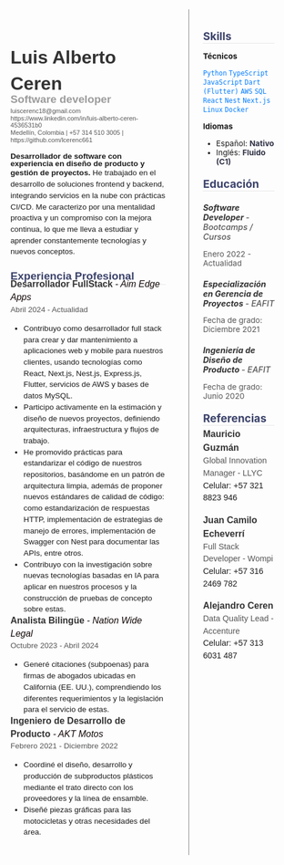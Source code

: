 <div style="display: grid; grid-template-columns: 7fr 4fr; gap: 1.5rem; font-size: 0.85rem; margin-top: -2rem;">

  <div class="main-column">

<h1 class="nombre">Luis Alberto Ceren</h1>
<h4 class="job">Software developer</h4>
<span class="info">luiscerenc18@gmail.com 
</br>
https://www.linkedin.com/in/luis-alberto-ceren-4536531b0
</br>
Medellín, Colombia | +57 314 510 3005 | https://github.com/lcerenc661 </span>

<div class="intro-paragraph">
<span
 class="subtitle">Desarrollador de software con experiencia en diseño de producto y gestión de proyectos.</span> He trabajado en el desarrollo de soluciones frontend y backend, integrando servicios en la nube con prácticas CI/CD. Me caracterizo por una mentalidad proactiva y un compromiso con la mejora continua, lo que me lleva a estudiar y aprender constantemente tecnologías y nuevos conceptos.
 </div>

<h2 class="section-title">Experiencia Profesional</h2>

<h3 class="job-company">Desarrollador FullStack  <span class="job-title"> - Aim Edge Apps </span></h3>
<span class="date">Abril 2024 - Actualidad</span>

- Contribuyo como desarrollador full stack para crear y dar mantenimiento a aplicaciones web y mobile para nuestros clientes, usando tecnologías como React, Next.js, Nest.js, Express.js, Flutter, servicios de AWS y bases de datos MySQL.
- Participo activamente en la estimación y diseño de nuevos proyectos, definiendo arquitecturas, infraestructura y flujos de trabajo.
- He promovido prácticas para estandarizar el código de nuestros repositorios, basándome en un patrón de arquitectura limpia, además de proponer nuevos estándares de calidad de código: como estandarización de respuestas HTTP, implementación de estrategias de manejo de errores, implementación de Swagger con Nest para documentar las APIs, entre otros.
- Contribuyo con la investigación sobre nuevas tecnologías basadas en IA para aplicar en nuestros procesos y la construcción de pruebas de concepto sobre estas.

<h3 class="job-company">Analista Bilingüe <span class="job-title"> - Nation Wide Legal </span> </h3>
<span class="date">Octubre 2023 - Abril 2024</span>

- Generé citaciones (subpoenas) para firmas de abogados ubicadas en California (EE. UU.), comprendiendo los diferentes requerimientos y la legislación para el servicio de estas.

<h3 class="job-company">Ingeniero de Desarrollo de Producto  <span class="job-title">- AKT Motos </span> </h3> 
<span class="date">Febrero 2021 - Diciembre 2022</span>
<ul>
<li>Coordiné el diseño, desarrollo y producción de subproductos plásticos mediante el trato directo con los proveedores y la línea de ensamble.</li>
<li>Diseñé piezas gráficas para las motocicletas y otras necesidades del área.</li>
</ul>

  </div>

  <div class="sidebar">

<h2 class="section-title">Skills</h2>

**Técnicos**

<span style="color:#007bff; font-weight:500;">`Python` `TypeScript` `JavaScript` `Dart (Flutter)` `AWS` `SQL` `React` `Nest` `Next.js` `Linux` `Docker`</span>

**Idiomas**

- Español: <span class="highlight">Nativo</span>
- Inglés: <span class="highlight">Fluido (C1)</span>

<h2 class="section-title">Educación</h2>

<div class="education-item">
  <h5 class="education-title">Software Developer <span class="education-degree">- Bootcamps / Cursos</span></h5>
     
  <span class="date">Enero 2022 - Actualidad</span>  
 
</div>

<div class="education-item">
  <h5 class="education-title">Especialización en Gerencia de Proyectos <span  class="education-degree"> - EAFIT</span></h5>

<span class="date">Fecha de grado: Diciembre 2021</span>

</div>

<div class="education-item">
  <h5 class="education-title">Ingeniería de Diseño de Producto <span class="education-degree"> - EAFIT </span></h5>

<span class="date">Fecha de grado: Junio 2020</span>

  <h2 class="section-title">Referencias</h2>

<div class="reference-item">
  <span class="reference-name"><strong>Mauricio Guzmán</strong></span><br>
  <span class="reference-role">Global Innovation Manager - LLYC</span><br>
  <span class="reference-phone">Celular: +57 321 8823 946</span>
</div>

<div class="reference-item">
  <span class="reference-name"><strong>Juan Camilo Echeverrí</strong></span><br>
  <span class="reference-role">Full Stack Developer - Wompi</span><br>
  <span class="reference-phone">Celular: +57 316 2469 782</span>
</div>

<div class="reference-item">
  <span class="reference-name"><strong>Alejandro Ceren</strong></span><br>
  <span class="reference-role">Data Quality Lead - Accenture</span><br>
  <span class="reference-phone">Celular: +57 313 6031 487</span>
</div>
</div>

<style>

  h3 {
    padding: -1.4rem;
    margin-block: -1rem;
    font-size: 1.2rem;
    font-weight: 600;
  }

  

.info {
    font-size: 0.69rem;
    line-height: 0.8rem;
    color: #555;
    margin-bottom: 1rem;
    font-family: calibri, sans-serif;
    display: block;
    margin-top: -0.5rem;
  }

  .job {
    font-size: 1.2rem;
    font-weight: 600;
    color:rgba(51, 51, 51, 0.48);
    margin-bottom: 0.5rem;
    margin-top: -1rem;
    font-family: calibri, sans-serif;
  }

  .job-title {
    font-size: 1rem;
    font-weight: 500;
    color: rgba(19, 8, 8);
    margin-bottom: 0.5rem;
    margin-top: -1.2rem;
    font-style: italic;
  }

  .job-company {
    color: rgb(75, 75, 75);
    font-size: 1rem;
    font-weight: 600;
    color: #333;
    margin-bottom: 0rem;
  }

  .nombre {
  
    font-size: 2rem;
    font-weight: 600;
    color: #333;
    margin-bottom: 0.4rem;
    }

  .section-title {
    font-size: 1.2rem;
    font-weight: 700;
    color: rgb(60, 67, 107);
    margin-top: 1.2rem;
    margin-bottom: 0.2rem;
    border-bottom: 0.1rem solid rgba(212, 212, 212, 0.52);
  }

  .main-column {
    padding: 1rem;
    line-height: 1.45;
    font-family: calibri, sans-serif;

  }

  .sidebar {
    padding: 1rem 1.5rem;
    border-left: 0.1rem solid gray;
  }

  .subtitle {
    font-weight: 600;
    line-height: 0.8rem
  }

  .skills {
    color: #007bff;
  }

  .highlight {
    color:rgb(47, 49, 68);
    font-weight: bold;
  }

  .degree {
    margin-top: -0.5rem;
    display: block;
  }

</style>

<style>
  .education-item {
    margin-bottom: 0rem;
    padding:  0;
  }

  .education-title {
    font-size: 0.9rem;
    font-weight: bold;
    color: #333;
    margin-bottom: 0.2rem;
  }

  .education-degree {
    font-style: italic;
    font-weight: 500;
    color: #555;
    margin-bottom: 0.2rem;
  }

  .location {
    font-size: 0.9rem;
    color: #777;
    display: block;
    margin-top: -1.2rem;
  }

  .date {
    font-size: 0.85rem;
    color: #555;
    margin-top: -0.2rem;
  }

  .education-description {
    font-size: 0.9rem;
    color: #444;
    margin-top: 0.2rem;
  }

    .reference-item {
    margin-bottom: 1rem;
    line-height: 1.5;
    font-family: calibri, sans-serif;
  }

  .reference-name {
    font-size: 1rem;
    color: #333;
  }

  .reference-role {
    font-size: 0.9rem;
    color: #555;
  }

  .reference-phone {
    font-size: 0.9rem;
  }

  
</style>
